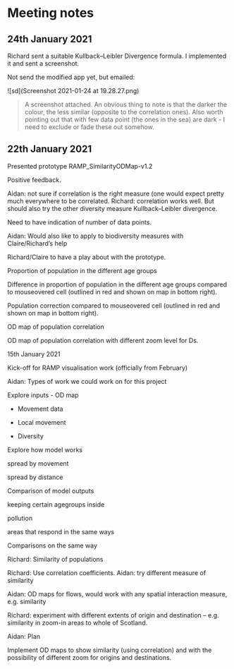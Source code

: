 # Meeting notes 

## 24th January 2021 

Richard sent a suitable Kullback–Leibler Divergence formula. I implemented it and sent a screenshot.  

Not send the modified app yet, but emailed: 


![sd](Screenshot 2021-01-24 at 19.28.27.png)



> A screenshot attached. An obvious thing to note is that the darker the colour, the less similar (opposite to the correlation ones). Also worth pointing out that with few data point (the ones in the sea) are dark - I need to exclude or fade these out somehow. 

## 22th January 2021 

Presented prototype RAMP_SimilarityODMap-v1.2 

Positive feedback. 

Aidan: not sure if correlation is the right measure (one would expect pretty much everywhere to be correlated. Richard: correlation works well. But should also try the other diversity measure Kullback–Leibler divergence. 

Need to have indication of number of data points. 

Aidan: Would also like to apply to biodiversity measures with Claire/Richard’s help 

Richard/Claire to have a play about with the prototype. 

 

Proportion of population in the different age groups 

 

 

Difference in proportion of population in the different age groups compared to mouseovered cell (outlined in red and shown on map in bottom right). 

 

 

Population correction compared to mouseovered cell (outlined in red and shown on map in bottom right). 

 

 

OD map of population correlation 

 

OD map of population correlation with different zoom level for Ds. 

 

 

15th January 2021 

Kick-off for RAMP visualisation work (officially from February) 

Aidan: Types of work we could work on for this project 

Explore inputs - OD map 

- Movement data 

- Local movement 

- Diversity 

Explore how model works 

spread by movement 

spread by distance 

Comparison of model outputs 

keeping certain agegroups inside 

pollution 

areas that respond in the same ways 

Comparisons on the same way 

Richard: Similarity of populations 

Richard: Use correlation coefficients. Aidan: try different measure of similarity 

Aidan: OD maps for flows, would work with any spatial interaction measure, e.g. similarity 

Richard: experiment with different extents of origin and destination – e.g. similarity in zoom-in areas to whole of Scotland.  

Aidan: Plan 

Implement OD maps to show similarity (using correlation) and with the possibility of different zoom for origins and destinations. 

 

 
